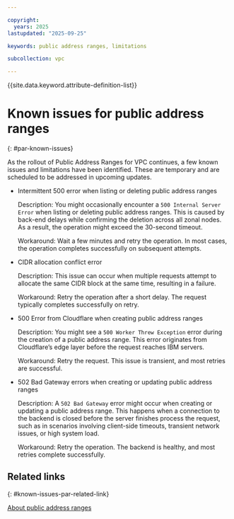 ```yaml
---

copyright:
  years: 2025
lastupdated: "2025-09-25"

keywords: public address ranges, limitations

subcollection: vpc

---
```


{{site.data.keyword.attribute-definition-list}}

# Known issues for public address ranges
{: #par-known-issues}  

As the rollout of Public Address Ranges for VPC continues, a few known issues and limitations have been identified. These are temporary and are scheduled to be addressed in upcoming updates.

* Intermittent 500 error when listing or deleting public address ranges

   Description: You might occasionally encounter a `500 Internal Server Error` when listing or deleting public address ranges. This is caused by back-end delays while confirming the deletion across all zonal nodes. As a result, the operation might exceed the 30-second timeout.

   Workaround: Wait a few minutes and retry the operation. In most cases, the operation completes successfully on subsequent attempts.

* CIDR allocation conflict error

   Description: This issue can occur when multiple requests attempt to allocate the same CIDR block at the same time, resulting in a failure.

   Workaround: Retry the operation after a short delay. The request typically completes successfully on retry.

* 500 Error from Cloudflare when creating public address ranges

   Description: You might see a `500 Worker Threw Exception` error during the creation of a public address range. This error originates from Cloudflare’s edge layer before the request reaches IBM  servers. 

   Workaround: Retry the request. This issue is transient, and most retries are successful.

* 502 Bad Gateway errors when creating or updating public address ranges

   Description: A `502 Bad Gateway` error might occur when creating or updating a public address range. This happens when a connection to the backend is closed before the server finishes process the request, such as in scenarios involving client-side timeouts, transient network issues, or high system load.

   Workaround: Retry the operation. The backend is healthy, and most retries complete successfully.

## Related links
{: #known-issues-par-related-link} 

[About public address ranges](/docs/vpc?topic=vpc-about-par)
